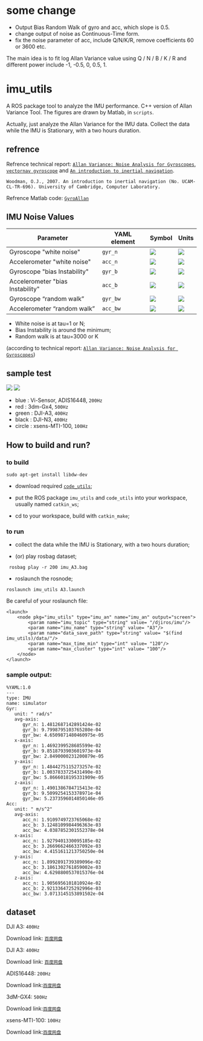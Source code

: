 # some change

- Output Bias Random Walk of gyro and acc, which slope is 0.5.
- change output of noise as Continuous-Time form.
- fix the noise parameter of acc, include Q/N/K/R, remove coefficients 60 or 3600 etc.

The main idea is to fit log Allan Variance value using Q / N / B / K / R and different power include -1, -0.5, 0, 0.5, 1.

# imu_utils

A ROS package tool to analyze the IMU performance. C++ version of Allan Variance Tool. 
The figures are drawn by Matlab, in `scripts`.

Actually, just analyze the Allan Variance for the IMU data. Collect the data while the IMU is Stationary, with a two hours duration.

## refrence

Refrence technical report: [`Allan Variance: Noise Analysis for Gyroscopes`](http://cache.freescale.com/files/sensors/doc/app_note/AN5087.pdf "Allan Variance: Noise Analysis for Gyroscopes"), [`vectornav gyroscope`](https://www.vectornav.com/support/library/gyroscope "vectornav gyroscope") and 
[`An introduction to inertial navigation`](http://www.cl.cam.ac.uk/techreports/UCAM-CL-TR-696.html "An introduction to inertial navigation").

```
Woodman, O.J., 2007. An introduction to inertial navigation (No. UCAM-CL-TR-696). University of Cambridge, Computer Laboratory.
```
Refrence Matlab code: [`GyroAllan`](https://github.com/XinLiGitHub/GyroAllan "GyroAllan")

## IMU Noise Values

Parameter | YAML element | Symbol | Units
--- | --- | --- | ---
Gyroscope "white noise" | `gyr_n` | <img src="https://latex.codecogs.com/svg.latex?{%5Csigma_g}"> | <img src="https://latex.codecogs.com/png.latex?%5Cdpi%7B100%7D%20%5Cfn_jvn%20%5Csmall%20rad/s"> 
Accelerometer "white noise" | `acc_n` | <img src="https://latex.codecogs.com/svg.latex?{%5Csigma_a}"> | <img src="https://latex.codecogs.com/png.latex?%5Cdpi%7B100%7D%20%5Cfn_jvn%20%5Csmall%20m/s%5E2"> 
Gyroscope "bias Instability" | `gyr_b` | <img src="https://latex.codecogs.com/svg.latex?{%5Csigma_b_g}"> | <img src="https://latex.codecogs.com/png.latex?%5Cdpi%7B100%7D%20%5Cfn_jvn%20%5Csmall%20rad/s"> 
Accelerometer "bias Instability" | `acc_b` | <img src="https://latex.codecogs.com/svg.latex?{%5Csigma_b_a}"> | <img src="https://latex.codecogs.com/png.latex?%5Cdpi%7B100%7D%20%5Cfn_jvn%20%5Csmall%20m/s%5E2"> 
Gyroscope “random walk” | `gyr_bw` | <img src="https://latex.codecogs.com/png.latex?%5Cdpi%7B100%7D%20%5Cfn_jvn%20%5Csmall%20%5Csigma_%7Bwg%7D"> | <img src="https://latex.codecogs.com/png.latex?%5Cdpi%7B100%7D%20%5Cfn_jvn%20%5Csmall%20rad/s"> 
Accelerometer “random walk” | `acc_bw` | <img src="https://latex.codecogs.com/png.latex?%5Cdpi%7B100%7D%20%5Cfn_jvn%20%5Csmall%20%5Csigma_%7Bwa%7D"> | <img src="https://latex.codecogs.com/png.latex?%5Cdpi%7B100%7D%20%5Cfn_jvn%20%5Csmall%20m/s%5E2"> 

* White noise is at tau=1 or N;
* Bias Instability is around the minimum;
* Random walk is at tau=3000 or K 

(according to technical report: [`Allan Variance: Noise Analysis for Gyroscopes`](http://cache.freescale.com/files/sensors/doc/app_note/AN5087.pdf "Allan Variance: Noise Analysis for Gyroscopes"))

## sample test

<img src="figure/gyr.jpg">
<img src="figure/acc.jpg">

* blue  : Vi-Sensor, ADIS16448, `200Hz`
* red   : 3dm-Gx4, `500Hz`
* green : DJI-A3, `400Hz`
* black : DJI-N3, `400Hz`
* circle : xsens-MTI-100, `100Hz`

## How to build and run?

### to build

```
sudo apt-get install libdw-dev
```

* download required [`code_utils`](https://github.com/gaowenliang/code_utils "code_utils");

* put the ROS package `imu_utils` and `code_utils` into your workspace, usually named `catkin_ws`;

* cd to your workspace, build with `catkin_make`;


### to run

* collect the data while the IMU is Stationary, with a two hours duration;

* (or) play rosbag dataset;

```
 rosbag play -r 200 imu_A3.bag
```

* roslaunch the rosnode;

```
roslaunch imu_utils A3.launch
```

Be careful of your roslaunch file:

```
<launch>
    <node pkg="imu_utils" type="imu_an" name="imu_an" output="screen">
        <param name="imu_topic" type="string" value= "/djiros/imu"/>
        <param name="imu_name" type="string" value= "A3"/>
        <param name="data_save_path" type="string" value= "$(find imu_utils)/data/"/>
        <param name="max_time_min" type="int" value= "120"/>
        <param name="max_cluster" type="int" value= "100"/>
    </node>
</launch>
```

### sample output:

```
%YAML:1.0
---
type: IMU
name: simulator
Gyr:
   unit: " rad/s"
   avg-axis:
      gyr_n: 1.4812687142891424e-02
      gyr_b: 9.7998795103765280e-04
      gyr_bw: 4.6509871480460975e-05
   x-axis:
      gyr_n: 1.4692399528685599e-02
      gyr_b: 9.8518793903601973e-04
      gyr_bw: 2.8490000231200879e-05
   y-axis:
      gyr_n: 1.4844275115273257e-02
      gyr_b: 1.0037833725431490e-03
      gyr_bw: 5.8666018195331909e-05
   z-axis:
      gyr_n: 1.4901386784715413e-02
      gyr_b: 9.5099254153378971e-04
      gyr_bw: 5.2373596014850146e-05
Acc:
   unit: " m/s^2"
   avg-axis:
      acc_n: 1.9109749723765068e-02
      acc_b: 3.1248109984496363e-03
      acc_bw: 4.0387852301552378e-04
   x-axis:
      acc_n: 1.9279401330095185e-02
      acc_b: 3.2669662466337092e-03
      acc_bw: 4.4151611213750250e-04
   y-axis:
      acc_n: 1.8992891739389096e-02
      acc_b: 3.1861302761859002e-03
      acc_bw: 4.6298800537015376e-04
   z-axis:
      acc_n: 1.9056956101810924e-02
      acc_b: 2.9213364725292996e-03
      acc_bw: 3.0713145153891502e-04
```

## dataset

DJI A3: `400Hz`

Download link: [`百度网盘`](https://pan.baidu.com/s/1jJYg8R0 "DJI A3")


DJI A3: `400Hz`

Download link: [`百度网盘`](https://pan.baidu.com/s/1pLXGqx1 "DJI N3")


ADIS16448: `200Hz`

Download link:[`百度网盘`](https://pan.baidu.com/s/1dGd0mn3 "ADIS16448")

3dM-GX4: `500Hz`

Download link:[`百度网盘`](https://pan.baidu.com/s/1ggcan9D "GX4")

xsens-MTI-100: `100Hz`

Download link:[`百度网盘`](https://pan.baidu.com/s/1i64xkgP "MTI-100")
